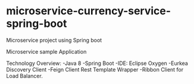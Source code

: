# microservice-currency-service-spring-boot
Microservice project using Spring boot

Microservice sample Application

Technology Overview:
	-Java 8
	-Spring Boot
	-IDE: Eclipse Oxygen
	-Eurkea Discovery Client 
	-Feign Client Rest Template Wrapper
	-Ribbon Client for Load Balancer.



	

	